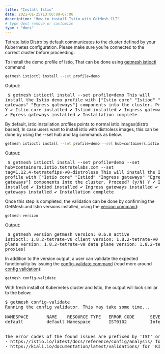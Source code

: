 ```yaml
---
title: "Install Istio"
date: 2021-01-25T13:00:00+07:00
description: "How to install Istio with GetMesh CLI"
# type dont remove or customize
type : "docs"
---
```

Tetrate Istio Distro by default communicates to the cluster defined by your Kubernetes configuration. Please make sure you’re connected to the correct cluster before proceeding.

To install the demo profile of Istio, That can be done using [getmesh istioctl](/getmesh-cli/reference/getmesh_istioctl) command
```sh
getmesh istioctl install --set profile=demo
```

Output: <pre>
$ getmesh istioctl install --set profile=demo
This will install the Istio demo profile with ["Istio core" "Istiod" "Ingress gateways" "Egress gateways"] components into the cluster. Proceed? (y/N) Y
✔ Istio core installed
✔ Istiod installed
✔ Ingress gateways installed
✔ Egress gateways installed
✔ Installation complete </pre>

By default, istio installation profiles points to normal istio images(distro based), In case users want to install istio with distroless images, this can be done by using the --set hub and tag commands as below. 
```sh
getmesh istioctl install --set profile=demo --set hub=containers.istio.tetratelabs.com --set tag=1.12.4-tetratefips-v0-distroless
```
Output:<pre>
$ getmesh istioctl install --set profile=demo --set hub=containers.istio.tetratelabs.com --set tag=1.12.4-tetratefips-v0-distroless
This will install the Istio demo profile with ["Istio core" "Istiod" "Ingress gateways" "Egress gateways"] components into the cluster. Proceed? (y/N) Y
✔ Istio core installed
✔ Istiod installed
✔ Ingress gateways installed
✔ Egress gateways installed
✔ Installation complete 
</pre>


Once this step is completed, the validation can be done by confirming the GetMesh and Istio versions installed, using the [version command](/getmesh-cli/reference/getmesh_version):
```sh
getmesh version
```
Output:<pre>
$ getmesh version
getmesh version: 0.6.0
active istioctl: 1.8.2-tetrate-v0
client version: 1.8.2-tetrate-v0
control plane version: 1.8.2-tetrate-v0
data plane version: 1.8.2-tetrate-v0 (2 proxies)
</pre>

In addition  to the version output, a user can validate the expected functionality by issuing the [config-validate command](/getmesh-cli/reference/getmesh_config-validate) (read more around [config validation](/config-validation)):
```sh
getmesh config-validate
```
With fresh install of Kubernetes cluster and Istio, the output will look similar to the below:
<pre>$ getmesh config-validate
Running the config validator. This may take some time...

NAMESPACE       NAME    RESOURCE TYPE   ERROR CODE      SEVERITY        MESSAGE
default         default Namespace       IST0102         Info            The namespace is not enabled for Istio injection. Run 'kubectl label namespace default istio-injection=enabled' to
                                                                        enable it, or 'kubectl label namespace default istio-injection=disabled' to explicitly mark it as not needing injection.

The error codes of the found issues are prefixed by 'IST' or 'KIA'. For the detailed explanation, please refer to
- https://istio.io/latest/docs/reference/config/analysis/ for 'IST' error codes
- https://kiali.io/documentation/latest/validations/ for 'KIA' error codes
</pre>
